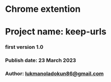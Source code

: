 # Chrome extention
# Project name: keep-urls
### first version 1.0 
### Publish date: 23 March 2023 
### Author: lukmanoladokun86@gmail.com